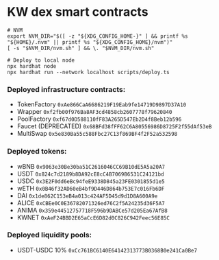 # KW dex smart contracts

```shell
# NVM
export NVM_DIR="$([ -z "${XDG_CONFIG_HOME-}" ] && printf %s "${HOME}/.nvm" || printf %s "${XDG_CONFIG_HOME}/nvm")"
[ -s "$NVM_DIR/nvm.sh" ] && \. "$NVM_DIR/nvm.sh"

# Deploy to local node
npx hardhat node
npx hardhat run --network localhost scripts/deploy.ts
```

### Deployed infrastructure contracts:

- TokenFactory `0xAe866CaA6686219F19Eab9fe14719D9897D37A10`
- Wrapper `0xf2fb00f976Ba8AF3cd4858cb2607778f79620840`
- PoolFactory `0xf67d0D588110fF83A265D547Eb2D4f8Beb12b596`
- Faucet (DEPRECATED) `0x68BFd38fFF62C6A80556986D8725F2f55dAf53eB`
- MultiSwap `0x5e830Ba55c588Fbc27C13f869BF4f2F52a532598`

### Deployed tokens:
- wBNB `0x9063e30Be30ba51C2616046CC69B10dE5A5a20A7`
- USDT `0x824c7d2189b8DA92cE8cC4B7069B6531C24121bd`
- USDC `0x3E2F0dd6eBc94feE9338D845a23FE0301855d1e5`
- wETH `0x0B46f32AD60eB4bf9D446D864b753E7c016Fb6DF`
- DAI `0x1de862C153eB4a013c424AF5D45d9d1D8A600A9e`
- ALICE `0xCBEe0C0E36782071326ed76C2f5A24235d36F5A7`
- ANIMA `0x359e44512757718F596b9DABCe57d205Ea67AfB8`
- KWNET `0xAeF24BBD2E65aCcE6D82d0C826C942Feec56E85C`

### Deployed liquidity pools:
- USDT-USDC 10% `0xCc761BC6140E64142313773B0368B0e241Ca0Be7`
